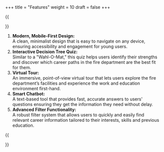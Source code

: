 +++
title = "Features"
weight = 10
draft = false
+++

{{<section title="Features">}}

1. **Modern, Mobile-First Design:**  
   A clean, minimalist design that is easy to navigate on any device, ensuring accessibility and engagement for young users.
2. **Interactive Decision Tree Quiz:**  
   Similar to a "Wahl-O-Mat," this quiz helps users identify their strengths and discover which career paths in the fire department are the best fit for them.
3. **Virtual Tour:**  
   An immersive, point-of-view virtual tour that lets users explore the fire department’s facilities and experience the work and education environment first-hand.
4. **Smart Chatbot:**  
   A text-based tool that provides fast, accurate answers to users' questions ensuring they get the information they need without delay.
5. **Advanced Filter Functionality:**  
   A robust filter system that allows users to quickly and easily find relevant career information tailored to their interests, skills and previous education.

{{</section>}}